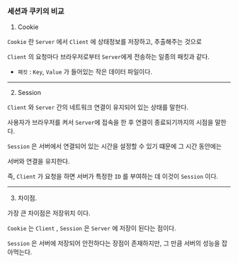 ### 세션과 쿠키의 비교

1. Cookie

`Cookie` 란 `Server` 에서 `Client` 에 상태정보를 저장하고, 추출해주는 것으로

`Client` 의 요청마다 브라우저로부터 `Server`에게 전송하는 일종의 패킷과 같다.

+ `패킷` : `Key`, `Value` 가 들어있는 작은 데이터 파일이다.


---


2. Session

`Client` 와  `Server` 간의 네트워크 연결이 유지되어 있는 상태를 말한다.

사용자가 브라우저를 켜서 `Server`에 접속을 한 후 연결이 종료되기까지의 시점을 말한다.

`Session` 은 서버에서 연결되어 있는 시간을 설정할 수 있기 떄문에 그 시간 동안에는

서버와 연결을 유지한다.

즉, `Client` 가 요청을 하면 서버가 특정한 `ID` 를 부여하는 데 이것이 `Session` 이다.



---

3. 차이점.

가장 큰 차이점은 저장위치 이다.

`Cookie` 는 `Client` , `Session` 은 `Server` 에 저장이 된다는 점이다.

`Session` 은 서버에 저장되어 안전하다는 장점이 존재하지만, 그 만큼 서버의 성능을 잡아먹는다.
